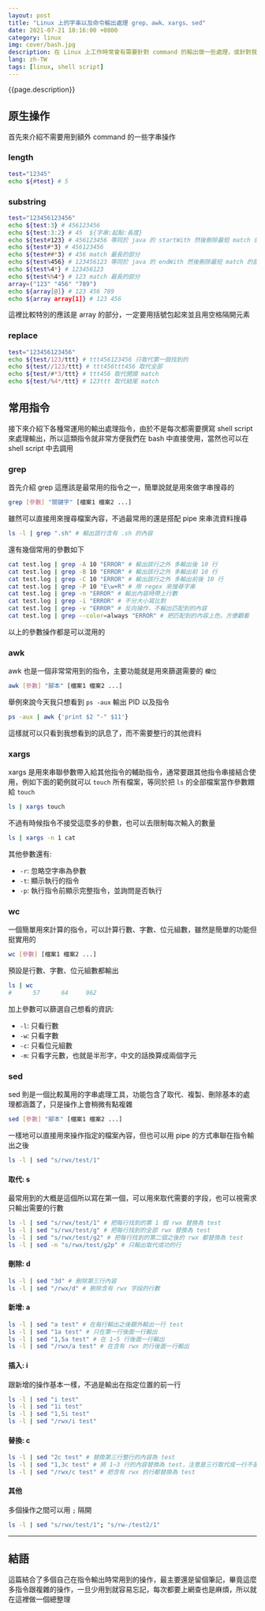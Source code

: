```yaml
---
layout: post
title: "Linux 上的字串以及命令輸出處理 grep、awk、xargs、sed"
date: 2021-07-21 10:16:00 +0800
category: linux
img: cover/bash.jpg
description: 在 Linux 上工作時常會有需要針對 command 的輸出做一些處理，或針對我們需要的部分做字串操作，一般在程式語言中都會有原生或是第三方提供的 API 可以使用，那在 Linux 上的話也有類似的東西，就如同前一篇介紹的 shell script 一樣，用不同的 command 去做不同的處理，不僅僅可以在 bash 上使用，也可以套用到 script 之中，讓自動化工作更進一步
lang: zh-TW
tags: [linux, shell script]
---
```


{{page.description}}

## 原生操作

首先來介紹不需要用到額外 command 的一些字串操作

### length

```bash
test="12345"
echo ${#test} # 5
```

### substring

```bash
test="123456123456"
echo ${test:3} # 456123456
echo ${test:3:2} # 45  ${字串:起點:長度}
echo ${test#123} # 456123456 等同於 java 的 startWith 然後刪除最短 match 的部分，匹配不到則輸出完整字串
echo ${test#*3} # 456123456
echo ${test##*3} # 456 match 最長的部分
echo ${test%456} # 123456123 等同於 java 的 endWith 然後刪除最短 match 的部分，匹配不到則輸出完整字串
echo ${test%4*} # 123456123
echo ${test%%4*} # 123 match 最長的部分
array=("123" "456" "789")
echo ${array[@]} # 123 456 789
echo ${array array[1]} # 123 456
```

這裡比較特別的應該是 array 的部分，一定要用括號包起來並且用空格隔開元素

### replace

```bash
test="123456123456"
echo ${test/123/ttt} # ttt456123456 只取代第一個找到的
echo ${test//123/ttt} # ttt456ttt456 取代全部
echo ${test/#*3/ttt} # ttt456 取代開頭 match
echo ${test/%4*/ttt} # 123ttt 取代結尾 match
```

## 常用指令

接下來介紹下各種常運用的輸出處理指令，由於不是每次都需要撰寫 shell script 來處理輸出，所以這類指令就非常方便我們在 bash 中直接使用，當然也可以在 shell script 中去調用

### grep

首先介紹 grep 這應該是最常用的指令之一，簡單說就是用來做字串搜尋的

```bash
grep [參數] "關鍵字" [檔案1 檔案2 ...]
```

雖然可以直接用來搜尋檔案內容，不過最常用的還是搭配 pipe 來串流資料搜尋

```bash
ls -l | grep ".sh" # 輸出該行含有 .sh 的內容
```

還有幾個常用的參數如下

```bash
cat test.log | grep -A 10 "ERROR" # 輸出該行之外 多輸出後 10 行
cat test.log | grep -B 10 "ERROR" # 輸出該行之外 多輸出前 10 行
cat test.log | grep -C 10 "ERROR" # 輸出該行之外 多輸出前後 10 行
cat test.log | grep -P 10 "E\w+R" # 用 regex 來搜尋字串
cat test.log | grep -n "ERROR" # 輸出內容時帶上行數
cat test.log | grep -i "ERROR" # 不分大小寫比對
cat test.log | grep -v "ERROR" # 反向操作，不輸出匹配到的內容
cat test.log | grep --color=always "ERROR" # 把匹配到的內容上色，方便觀看
```

以上的參數操作都是可以混用的

### awk

awk 也是一個非常常用到的指令，主要功能就是用來篩選需要的 `欄位`

```bash
awk [參數] "腳本" [檔案1 檔案2 ...]
```

舉例來說今天我只想看到 `ps -aux` 輸出 PID 以及指令

```bash
ps -aux | awk {'print $2 "-" $11'}
```

這樣就可以只看到我想看到的訊息了，而不需要整行的其他資料

### xargs

xargs 是用來串聯參數帶入給其他指令的輔助指令，通常要跟其他指令串接結合使用，例如下面的範例就可以 `touch` 所有檔案，等同於把 `ls` 的全部檔案當作參數餵給 `touch`

```bash
ls | xargs touch
```

不過有時候指令不接受這麼多的參數，也可以去限制每次輸入的數量

```bash
ls | xargs -n 1 cat
```

其他參數還有:

+ `-r`: 忽略空字串為參數
+ `-t`: 顯示執行的指令
+ `-p`: 執行指令前顯示完整指令，並詢問是否執行

### wc

一個簡單用來計算的指令，可以計算行數、字數、位元組數，雖然是簡單的功能但挺實用的

```bash
wc [參數] [檔案1 檔案2 ...]
```

預設是行數、字數、位元組數都輸出

```bash
ls | wc
#      57      64     962
```

加上參數可以篩選自己想看的資訊:

+ `-l`: 只看行數
+ `-w`: 只看字數
+ `-c`: 只看位元組數
+ `-m`: 只看字元數，也就是半形字，中文的話換算成兩個字元

### sed

sed 則是一個比較萬用的字串處理工具，功能包含了取代、複製、刪除基本的處理都涵蓋了，只是操作上會稍微有點複雜

```bash
sed [參數] "腳本" [檔案1 檔案2 ...]
```

一樣地可以直接用來操作指定的檔案內容，但也可以用 pipe 的方式串聯在指令輸出之後

```bash
ls -l | sed "s/rwx/test/1"
```

#### 取代: s

最常用到的大概是這個所以寫在第一個，可以用來取代需要的字段，也可以視需求只輸出需要的行數

```bash
ls -l | sed "s/rwx/test/1" # 把每行找到的第 1 個 rwx 替換為 test
ls -l | sed "s/rwx/test/g" # 把每行找到的全部 rwx 替換為 test
ls -l | sed "s/rwx/test/g2" # 把每行找到的第二個之後的 rwx 都替換為 test
ls -l | sed -n "s/rwx/test/g2p" # 只輸出取代成功的行
```

#### 刪除: d

```bash
ls -l | sed "3d" # 刪除第三行內容
ls -l | sed "/rwx/d" # 刪除含有 rwx 字段的行數
```

#### 新增: a

```bash
ls -l | sed "a test" # 在每行輸出之後額外輸出一行 test
ls -l | sed "1a test" # 只在第一行後面一行輸出
ls -l | sed "1,5a test" # 在 1~5 行後面一行輸出
ls -l | sed "/rwx/a test" # 在含有 rwx 的行後面一行輸出
```

#### 插入: i

跟新增的操作基本一樣，不過是輸出在指定位置的前一行

```bash
ls -l | sed "i test"
ls -l | sed "1i test"
ls -l | sed "1,5i test"
ls -l | sed "/rwx/i test"
```

#### 替換: c

```bash
ls -l | sed "2c test" # 替換第三行整行的內容為 test
ls -l | sed "1,3c test" # 將 1~3 行的內容替換為 test，注意是三行取代成一行不是每行替換
ls -l | sed "/rwx/c test" # 把含有 rwx 的行都替換為 test
```

#### 其他

多個操作之間可以用 `;` 隔開

```bash
ls -l | sed "s/rwx/test/1"; "s/rw-/test2/1"
```

---

## 結語

這篇結合了多個自己在指令輸出時常用到的操作，最主要還是留個筆記，畢竟這麼多指令跟複雜的操作，一旦少用到就容易忘記，每次都要上網查也是麻煩，所以就在這裡做一個總整理
